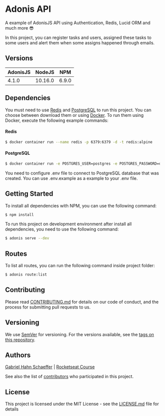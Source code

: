 # Adonis API

A example of AdonisJS API using Authentication, Redis, Lucid ORM and much more :sunglasses:

In this project, you can register tasks and users, assigned these tasks to some users and alert them when some assigns happened through emails.

## Versions

AdonisJS | NodeJS  | NPM   |
---------|---------|-------|
4.1.0    | 10.16.0 | 6.9.0 |

## Dependencies

You must need to use [Redis](https://redis.io) and [PostgreSQL](https://www.postgresql.org) to run this project. You can choose between download them or using [Docker](https://www.docker.com). To run them using Docker, execute the following example commands:

#### Redis

```sh
$ docker container run --name redis -p 6379:6379 -d -t redis:alpine
```

#### PostgreSQL

```sh
$ docker container run -e POSTGRES_USER=postgres -e POSTGRES_PASSWORD=docker -e POSTGRES_DB=adonis -p 7777:5432 postgres
```

You need to configure .env file to connect to PostgreSQL database that was created. You can use .env.example as a example to your .env file.

## Getting Started

To install all dependencies with NPM, you can use the following command:

```sh
$ npm install
```

To run this project on development environment after install all dependencies, you need to use the following command:

```sh
$ adonis serve --dev
```

## Routes

To list all routes, you can run the following command inside project folder:

```sh
$ adonis route:list
```

## Contributing

Please read [CONTRIBUTING.md](https://gist.github.com/PurpleBooth/b24679402957c63ec426) for details on our code of conduct, and the process for submitting pull requests to us.

## Versioning

We use [SemVer](http://semver.org/) for versioning. For the versions available, see the [tags on this repository](https://github.com/gabriel-hahn/adonis-api/tags).

## Authors

[Gabriel Hahn Schaeffer](https://github.com/gabriel-hahn/) | [Rocketseat Course](https://github.com/Rocketseat)

See also the list of [contributors](https://github.com/gabriel-hahn/adonis-api/contributors) who participated in this project.

## License

This project is licensed under the MIT License - see the [LICENSE.md](LICENSE) file for details

